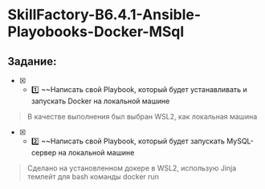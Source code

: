 # SkillFactory-B6.4.1-Ansible-Playobooks-Docker-MSql

## Задание:

* [x] - :one: ~~Написать свой Playbook, который будет устанавливать и запускать Docker на локальной машине

> В качестве выполнения был выбран WSL2, как локальная машина

* [x] - :two: ~~Написать свой Playbook, который будет запускать MySQL-сервер на локальной машине

> Сделано на установленном докере в WSL2, использую Jinja  темлейт для bash команды docker run
